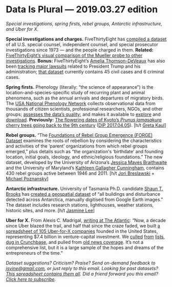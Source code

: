 Data Is Plural — 2019.03.27 edition
===================================

*Special investigations, spring firsts, rebel groups, Antarctic infrastructure, and Uber for X.*


__Special investigations and charges.__ FiveThirtyEight has [compiled a dataset](https://github.com/fivethirtyeight/data/tree/master/russia-investigation) of all U.S. special counsel, independent counsel, and special prosecutor investigations since 1973 — and the people charged in them. __Related:__ [FiveThirtyEight’s visual comparison of the Mueller probe to other investigations](https://projects.fivethirtyeight.com/russia-investigation/). __Bonus:__ FiveThirtyEight’s [Amelia Thomson-DeVeaux](http://ameliatd.com/about) has also been [tracking major lawsuits](https://fivethirtyeight.com/features/what-trumps-legal-battles-tell-us-about-presidential-power/) related to President Trump and his administration; [that dataset](https://github.com/fivethirtyeight/data/tree/master/trump-lawsuits) currently contains 45 civil cases and 6 criminal cases.


__Spring firsts.__ Phenology (literally: “the science of appearance”) is the location-and-species-specific study of recurring plant and animal phenomena, such as the annual arrivals and departures of migratory birds. The [USA National Phenology Network](https://www.usanpn.org/home) collects observational data from thousands of citizen scientists, professional researchers, NGOs, and other groups; [assesses the data’s quality](https://www.usanpn.org/data/quality); and makes it available to [explore](https://www.usanpn.org/data) and [download](https://www.usanpn.org/data/observational). __Previously:__ [The flowering dates of Kyoto’s *Prunus jamasakura* cherry trees going back to the 9th century](http://atmenv.envi.osakafu-u.ac.jp/aono/kyophenotemp4/) ([DIP 2017.04.05](https://www.data-is-plural.com/archive/2017-04-05-edition)). [h/t [Greta Kaul](https://twitter.com/gretakaul/status/1103324884363628544)]


__Rebel groups.__ “The [Foundations of Rebel Group Emergence (FORGE) Dataset](https://www.jessicamaves.com/forge.html) examines the roots of rebellion by considering the characteristics and activities of the ‘parent’ organizations from which rebel groups emerged,” plus details such as “the organization's ‘birthdate’ and founding location, initial goals, ideology, and ethnic/religious foundations.” The new dataset, developed by the University of Arizona’s [Jessica Maves Braithwaite](https://www.jessicamaves.com/) and the University of Maryland’s [Kathleen Gallagher Cunningham](http://www.kathleengallaghercunningham.com/), contains 430 rebel groups active between 1946 and 2011. [h/t [Jori Breslawski](https://twitter.com/BreslawskiJori/status/1108700123763224576) + [Michael Poznansky](https://twitter.com/m_poznansky/status/1108384572033642498)]


__Antarctic infrastructure.__ University of Tasmania Ph.D. candidate [Shaun T. Brooks](https://twitter.com/shauntbrooks) has [created a geospatial dataset](https://data.aad.gov.au/metadata/records/AAS_5134_Antarctic_Disturbance_Footprint) of “all buildings and disturbance detected across Antarctica, manually digitised from Google Earth images.” The dataset includes research stations, lighthouses, weather stations, historic sites, and more. [h/t [Jasmine Lee](https://twitter.com/JaszzyJas/status/1102692597384937472)]


__Uber for X.__ From Alexis C. Madrigal, [writing at The Atlantic](https://www.theatlantic.com/technology/archive/2019/03/what-happened-uber-x-companies/584236/): “Now, a decade since Uber blazed the trail, and half that since the craze faded, we built [a spreadsheet of 105 Uber-for-X companies](https://docs.google.com/spreadsheets/d/1qPcpQ9rk08JhEApPSr2jSfJtSWa8RH0ANPibtWuRnh0/edit?usp=sharing) founded in the United States, representing $7.4 billion in venture-capital investment. We [culled](https://jungleworks.com/11-uber-for-x-startups-that-failed-are-you-making-the-same-mistakes/) [from](https://www.quora.com/Uber-for-X-What-startups-are-working-on-Uber-for-X) [lists](https://www.producthunt.com/e/uber-for-x), [dug in Crunchbase](https://news.crunchbase.com/news/upcounsel-raises-12m-series-b-connect-lawyers-businesses/), and pulled from [old news coverage](https://www.wired.com/2015/10/why-homejoy-failed/). It’s not a comprehensive list, but it is a large sample of the hopes and dreams of the entrepreneurs of the time.”


*Dataset suggestions? Criticism? Praise? Send on-demand feedback to <jsvine@gmail.com>, or just reply to this email. Looking for past datasets? [This spreadsheet contains them all](https://docs.google.com/spreadsheets/d/1wZhPLMCHKJvwOkP4juclhjFgqIY8fQFMemwKL2c64vk). Did a friend forward you this email? [Click here to subscribe](https://tinyletter.com/data-is-plural).*